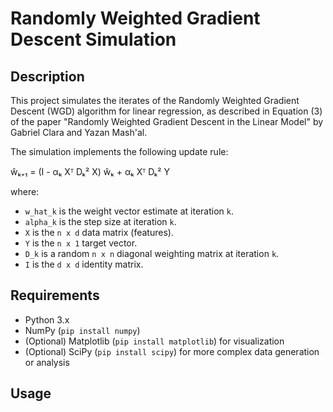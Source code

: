 # Randomly Weighted Gradient Descent Simulation

## Description

This project simulates the iterates of the Randomly Weighted Gradient Descent (WGD) algorithm for linear regression, as described in Equation (3) of the paper "Randomly Weighted Gradient Descent in the Linear Model" by Gabriel Clara and Yazan Mash'al.

The simulation implements the following update rule:

ŵₖ₊₁ = (I - αₖ Xᵀ Dₖ² X) ŵₖ + αₖ Xᵀ Dₖ² Y

where:
* `w_hat_k` is the weight vector estimate at iteration `k`.
* `alpha_k` is the step size at iteration `k`.
* `X` is the `n x d` data matrix (features).
* `Y` is the `n x 1` target vector.
* `D_k` is a random `n x n` diagonal weighting matrix at iteration `k`.
* `I` is the `d x d` identity matrix.

## Requirements

* Python 3.x
* NumPy (`pip install numpy`)
* (Optional) Matplotlib (`pip install matplotlib`) for visualization
* (Optional) SciPy (`pip install scipy`) for more complex data generation or analysis

## Usage
